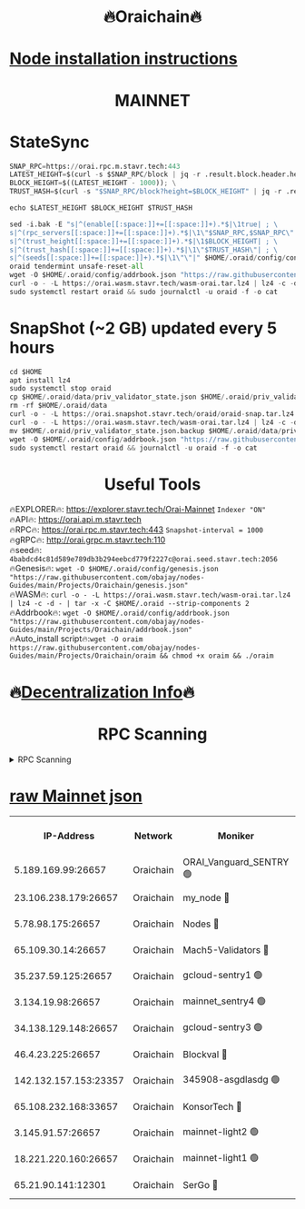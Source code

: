 <h1 align="center"> 🔥Oraichain🔥</h1>

[Node installation instructions](https://github.com/obajay/nodes-Guides/tree/main/Projects/Oraichain)
=
<h1 align="center"> MAINNET</h1>

# StateSync
```python
SNAP_RPC=https://orai.rpc.m.stavr.tech:443
LATEST_HEIGHT=$(curl -s $SNAP_RPC/block | jq -r .result.block.header.height); \
BLOCK_HEIGHT=$((LATEST_HEIGHT - 1000)); \
TRUST_HASH=$(curl -s "$SNAP_RPC/block?height=$BLOCK_HEIGHT" | jq -r .result.block_id.hash)

echo $LATEST_HEIGHT $BLOCK_HEIGHT $TRUST_HASH

sed -i.bak -E "s|^(enable[[:space:]]+=[[:space:]]+).*$|\1true| ; \
s|^(rpc_servers[[:space:]]+=[[:space:]]+).*$|\1\"$SNAP_RPC,$SNAP_RPC\"| ; \
s|^(trust_height[[:space:]]+=[[:space:]]+).*$|\1$BLOCK_HEIGHT| ; \
s|^(trust_hash[[:space:]]+=[[:space:]]+).*$|\1\"$TRUST_HASH\"| ; \
s|^(seeds[[:space:]]+=[[:space:]]+).*$|\1\"\"|" $HOME/.oraid/config/config.toml
oraid tendermint unsafe-reset-all
wget -O $HOME/.oraid/config/addrbook.json "https://raw.githubusercontent.com/obajay/nodes-Guides/main/Projects/Oraichain/addrbook.json"
curl -o - -L https://orai.wasm.stavr.tech/wasm-orai.tar.lz4 | lz4 -c -d - | tar -x -C $HOME/.oraid --strip-components 2
sudo systemctl restart oraid && sudo journalctl -u oraid -f -o cat
```
# SnapShot (~2 GB) updated every 5 hours
```python
cd $HOME
apt install lz4
sudo systemctl stop oraid
cp $HOME/.oraid/data/priv_validator_state.json $HOME/.oraid/priv_validator_state.json.backup
rm -rf $HOME/.oraid/data
curl -o - -L https://orai.snapshot.stavr.tech/oraid/oraid-snap.tar.lz4 | lz4 -c -d - | tar -x -C $HOME/.oraid --strip-components 2
curl -o - -L https://orai.wasm.stavr.tech/wasm-orai.tar.lz4 | lz4 -c -d - | tar -x -C $HOME/.oraid --strip-components 2
mv $HOME/.oraid/priv_validator_state.json.backup $HOME/.oraid/data/priv_validator_state.json
wget -O $HOME/.oraid/config/addrbook.json "https://raw.githubusercontent.com/obajay/nodes-Guides/main/Projects/Oraichain/addrbook.json"
sudo systemctl restart oraid && journalctl -u oraid -f -o cat
```

 <h1 align="center"> Useful Tools</h1>

🔥EXPLORER🔥:     https://explorer.stavr.tech/Orai-Mainnet        `Indexer "ON"` \
🔥API🔥:          https://orai.api.m.stavr.tech \
🔥RPC🔥:          https://orai.rpc.m.stavr.tech:443              `Snapshot-interval = 1000` \
🔥gRPC🔥:         http://orai.grpc.m.stavr.tech:110 \
🔥seed🔥:      `4babdcd4c81d589e789db3b294eebcd779f2227c@orai.seed.stavr.tech:2056` \
🔥Genesis🔥:   `wget -O $HOME/.oraid/config/genesis.json "https://raw.githubusercontent.com/obajay/nodes-Guides/main/Projects/Oraichain/genesis.json"` \
🔥WASM🔥:      `curl -o - -L https://orai.wasm.stavr.tech/wasm-orai.tar.lz4 | lz4 -c -d - | tar -x -C $HOME/.oraid --strip-components 2` \
🔥Addrbook🔥:  `wget -O $HOME/.oraid/config/addrbook.json "https://raw.githubusercontent.com/obajay/nodes-Guides/main/Projects/Oraichain/addrbook.json"` \
🔥Auto_install script🔥:`wget -O oraim https://raw.githubusercontent.com/obajay/nodes-Guides/main/Projects/Oraichain/oraim && chmod +x oraim && ./oraim`

🔥[Decentralization Info](https://github.com/obajay/StateSync-snapshots/tree/main/Projects/Oraichain/Decentralization)🔥
=
<h1 align="center"> RPC Scanning</h1>

<details>
<summary>RPC Scanning</summary>

<h2 align="center"> We scan nodes in real time every 4 hours. And we provide the final result of RPC endpoints.
We cannot influence the operation of these nodes in any way. </h2>


```python
If Voting Power is higher than 0 --> then the Node is a validator of the network and may be subject to attack and be a potential threat to the chain.
```
```python
We marked such validators with a red symbol
```

</details>

[raw Mainnet json](https://rpc-check.oraim.stavr.tech/oraim/rpc-oraim-result.json)
=


<table><tr><th>IP-Address</th><th>Network</th><th>Moniker</th><th>Latest Block Height</th><th>Earliest Block Height</th><th>Catching Up</th><th>Tx Index</th><th>Voting Power</th><th>Scan Time</th></tr><tr><td>5.189.169.99:26657</td><td>Oraichain</td><td>ORAI_Vanguard_SENTRY 🟢</td><td>15824880</td><td>0</td><td>False</td><td>on</td><td>0</td><td>2024-02-18T09:32:37.069683032UTC</td></tr><tr><td>23.106.238.179:26657</td><td>Oraichain</td><td>my_node 🔴</td><td>15824882</td><td>0</td><td>False</td><td>on</td><td>307754</td><td>2024-02-18T09:32:49.660839534UTC</td></tr><tr><td>5.78.98.175:26657</td><td>Oraichain</td><td>Nodes 🔴</td><td>15824883</td><td>0</td><td>False</td><td>off</td><td>166270</td><td>2024-02-18T09:32:57.814240986UTC</td></tr><tr><td>65.109.30.14:26657</td><td>Oraichain</td><td>Mach5-Validators 🔴</td><td>15824887</td><td>0</td><td>False</td><td>off</td><td>644</td><td>2024-02-18T09:33:20.101853372UTC</td></tr><tr><td>35.237.59.125:26657</td><td>Oraichain</td><td>gcloud-sentry1 🟢</td><td>15824878</td><td>1</td><td>False</td><td>on</td><td>0</td><td>2024-02-18T09:32:32.583639933UTC</td></tr><tr><td>3.134.19.98:26657</td><td>Oraichain</td><td>mainnet_sentry4 🟢</td><td>15824883</td><td>1</td><td>False</td><td>on</td><td>0</td><td>2024-02-18T09:32:54.772876246UTC</td></tr><tr><td>34.138.129.148:26657</td><td>Oraichain</td><td>gcloud-sentry3 🟢</td><td>15824885</td><td>1</td><td>False</td><td>on</td><td>0</td><td>2024-02-18T09:33:07.347633953UTC</td></tr><tr><td>46.4.23.225:26657</td><td>Oraichain</td><td>Blockval 🔴</td><td>15824888</td><td>10774049</td><td>False</td><td>off</td><td>288428</td><td>2024-02-18T09:33:24.446259858UTC</td></tr><tr><td>142.132.157.153:23357</td><td>Oraichain</td><td>345908-asgdlasdg 🟢</td><td>15824883</td><td>11956426</td><td>False</td><td>on</td><td>0</td><td>2024-02-18T09:32:54.107034788UTC</td></tr><tr><td>65.108.232.168:33657</td><td>Oraichain</td><td>KonsorTech 🔴</td><td>15824879</td><td>14344801</td><td>False</td><td>off</td><td>50366</td><td>2024-02-18T09:32:31.849984106UTC</td></tr><tr><td>3.145.91.57:26657</td><td>Oraichain</td><td>mainnet-light2 🟢</td><td>15824887</td><td>15275144</td><td>False</td><td>on</td><td>0</td><td>2024-02-18T09:33:15.459711782UTC</td></tr><tr><td>18.221.220.160:26657</td><td>Oraichain</td><td>mainnet-light1 🟢</td><td>15824885</td><td>15643601</td><td>False</td><td>on</td><td>0</td><td>2024-02-18T09:33:04.659793712UTC</td></tr><tr><td>65.21.90.141:12301</td><td>Oraichain</td><td>SerGo 🔴</td><td>15824886</td><td>15724886</td><td>False</td><td>off</td><td>1</td><td>2024-02-18T09:33:09.747659952UTC</td></tr></table>
